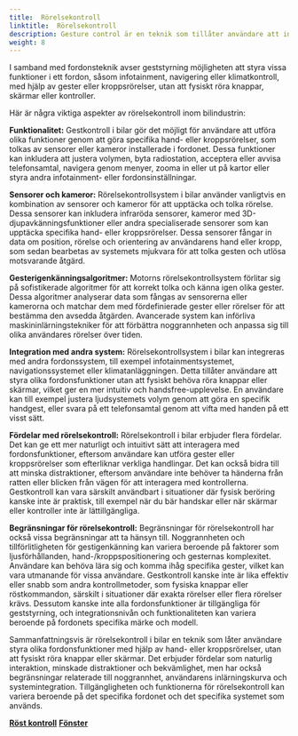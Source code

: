 ```yaml
---
title:  Rörelsekontroll
linktitle:  Rörelsekontroll
description: Gesture control är en teknik som tillåter användare att interagera med enheter eller system med hjälp av fysiska rörelser, vanligtvis upptäcks av sensorer eller kameror.
weight: 8
---
```

<!-- markdownlint-disable MD033 -->
I samband med fordonsteknik avser geststyrning möjligheten att styra vissa funktioner i ett fordon, såsom infotainment, navigering eller klimatkontroll, med hjälp av gester eller kroppsrörelser, utan att fysiskt röra knappar, skärmar eller kontroller.

Här är några viktiga aspekter av rörelsekontroll inom bilindustrin:

**Funktionalitet:** Gestkontroll i bilar gör det möjligt för användare att utföra olika funktioner genom att göra specifika hand- eller kroppsrörelser, som tolkas av sensorer eller kameror installerade i fordonet. Dessa funktioner kan inkludera att justera volymen, byta radiostation, acceptera eller avvisa telefonsamtal, navigera genom menyer, zooma in eller ut på kartor eller styra andra infotainment- eller fordonsinställningar.

**Sensorer och kameror:** Rörelsekontrollsystem i bilar använder vanligtvis en kombination av sensorer och kameror för att upptäcka och tolka rörelse. Dessa sensorer kan inkludera infraröda sensorer, kameror med 3D-djupavkänningsfunktioner eller andra specialiserade sensorer som kan upptäcka specifika hand- eller kroppsrörelser. Dessa sensorer fångar in data om position, rörelse och orientering av användarens hand eller kropp, som sedan bearbetas av systemets mjukvara för att tolka gesten och utlösa motsvarande åtgärd.

**Gesterigenkänningsalgoritmer:** Motorns rörelsekontrollsystem förlitar sig på sofistikerade algoritmer för att korrekt tolka och känna igen olika gester. Dessa algoritmer analyserar data som fångas av sensorerna eller kamerorna och matchar dem med fördefinierade gester eller rörelser för att bestämma den avsedda åtgärden. Avancerade system kan införliva maskininlärningstekniker för att förbättra noggrannheten och anpassa sig till olika användares rörelser över tiden.

**Integration med andra system:** Rörelsekontrollsystem i bilar kan integreras med andra fordonssystem, till exempel infotainmentsystemet, navigationssystemet eller klimatanläggningen. Detta tillåter användare att styra olika fordonsfunktioner utan att fysiskt behöva röra knappar eller skärmar, vilket ger en mer intuitiv och handsfree-upplevelse. En användare kan till exempel justera ljudsystemets volym genom att göra en specifik handgest, eller svara på ett telefonsamtal genom att vifta med handen på ett visst sätt.

**Fördelar med rörelsekontroll:** Rörelsekontroll i bilar erbjuder flera fördelar. Det kan ge ett mer naturligt och intuitivt sätt att interagera med fordonsfunktioner, eftersom användare kan utföra gester eller kroppsrörelser som efterliknar verkliga handlingar. Det kan också bidra till att minska distraktioner, eftersom användare inte behöver ta händerna från ratten eller blicken från vägen för att interagera med kontrollerna. Gestkontroll kan vara särskilt användbart i situationer där fysisk beröring kanske inte är praktisk, till exempel när du bär handskar eller när skärmar eller kontroller inte är lättillgängliga.

**Begränsningar för rörelsekontroll:** Begränsningar för rörelsekontroll har också vissa begränsningar att ta hänsyn till. Noggrannheten och tillförlitligheten för gestigenkänning kan variera beroende på faktorer som ljusförhållanden, hand-/kroppspositionering och gesternas komplexitet. Användare kan behöva lära sig och komma ihåg specifika gester, vilket kan vara utmanande för vissa användare. Gestkontroll kanske inte är lika effektiv eller snabb som andra kontrollmetoder, som fysiska knappar eller röstkommandon, särskilt i situationer där exakta rörelser eller flera rörelser krävs. Dessutom kanske inte alla fordonsfunktioner är tillgängliga för geststyrning, och integrationsnivån och funktionaliteten kan variera beroende på fordonets specifika märke och modell.

Sammanfattningsvis är rörelsekontroll i bilar en teknik som låter användare styra olika fordonsfunktioner med hjälp av hand- eller kroppsrörelser, utan att fysiskt röra knappar eller skärmar. Det erbjuder fördelar som naturlig interaktion, minskade distraktioner och bekvämlighet, men har också begränsningar relaterade till noggrannhet, användarens inlärningskurva och systemintegration. Tillgängligheten och funktionerna för rörelsekontroll kan variera beroende på det specifika fordonet och det specifika systemet som används.

<div class="mt-3 mb-3">
    <a href="../voicecontrol/" class="text-decoration-none text-black"><strong><i class="bi-arrow-left"></i> Röst kontroll</strong></a>
    <a href="../../windows/" class="text-decoration-none text-black float-end"><strong>Fönster<i class="bi-arrow-right"></i></strong></a>
</div>
